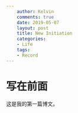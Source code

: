 ```yaml
---
    author: Kelvin
    comments: true
    date: 2019-05-07
    layout: post
    title: New Initiation
    categories:
    - Life
    tags:
    - Record
---
```

# 写在前面
这是我的第一篇博文。